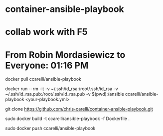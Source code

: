 # container-ansible-playbook
# collab work with F5
# From Robin Mordasiewicz to Everyone:  01:16 PM
docker pull ccarelli/ansible-playbook

docker run --rm -it -v ~/.ssh/id_rsa:/root/.ssh/id_rsa -v ~/.ssh/id_rsa.pub:/root/.ssh/id_rsa.pub -v $(pwd):/ansible ccarelli/ansible-playbook <your-playbook.yml>

git clone https://github.com/chris-carelli/container-ansible-playbook.git

sudo docker build -t ccarelli/ansible-playbook -f Dockerfile .

sudo docker push ccarelli/ansible-playbook
